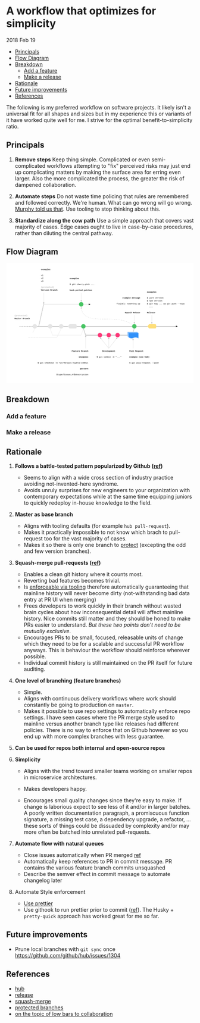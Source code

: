 # A workflow that optimizes for simplicity

2018 Feb 19

<!-- TOC START min:2 max:3 link:true update:true -->

* [Principals](#principals)
* [Flow Diagram](#flow-diagram)
* [Breakdown](#breakdown)
  * [Add a feature](#add-a-feature)
  * [Make a release](#make-a-release)
* [Rationale](#rationale)
* [Future improvements](#future-improvements)
* [References](#references)

<!-- TOC END -->

The following is my preferred workflow on software projects. It likely isn't a universal fit for all shapes and sizes but in my experience this or variants of it have worked quite well for me. I strive for the optimal benefit-to-simplicity ratio.

## Principals

1. **Remove steps**
   Keep thing simple. Complicated or even semi-complicated workflows attempting to "fix" perceived risks may just end up complicating matters by making the surface area for erring even larger. Also the more complicated the process, the greater the risk of dampened collaboration.

2. **Automate steps**
   Do not waste time policing that rules are remembered and followed correctly. We're human. What can go wrong will go wrong. [Murphy told us that](https://en.wikipedia.org/wiki/Murphy%27s_law). Use tooling to stop thinking about this.

3. **Standardize along the cow path**
   Use a simple approach that covers vast majority of cases. Edge cases ought to live in case-by-case procedures, rather than diluting the central pathway.

## Flow Diagram

![diagram](./diagram2.png)

## Breakdown

### Add a feature

### Make a release

## Rationale

1. **Follows a battle-tested pattern popularized by Github ([ref](https://guides.github.com/introduction/flow/))**

   * Seems to align with a wide cross section of industry practice avoiding not-invented-here syndrome.
   * Avoids unruly surprises for new engineers to your organization with contemporary expectations while at the same time equipping juniors to quickly redeploy in-house knowledge to the field.

2. **Master as base branch**

   * Aligns with tooling defaults (for example `hub pull-request`).
   * Makes it practically impossible to not know which brach to pull-request too for the vast majority of cases.
   * Makes it so there is only one branch to [protect](https://help.github.com/articles/about-protected-branches/) (excepting the odd and few version branches).

3. **Squash-merge pull-requests ([ref](https://help.github.com/articles/about-pull-request-merges/#squash-and-merge-your-pull-request-commits))**

   * Enables a clean git history where it counts most.
   * Reverting bad features becomes trivial.
   * Is [enforceable via tooling](https://help.github.com/articles/configuring-commit-squashing-for-pull-requests/) therefore automatically guaranteeing that mainline history will never become dirty (not-withstanding bad data entry at PR UI when merging)
   * Frees developers to work quickly in their branch without wasted brain cycles about how inconsequential detail will affect mainline history. Nice commits still matter and they should be honed to make PRs easier to understand. _But these two points don't need to be mutually exclusive_.
   * Encourages PRs to be small, focused, releasable units of change which they need to be for a scalable and successful PR workflow anyways. This is behaviour the workflow should reinforce wherever possible.
   * Individual commit history is still maintained on the PR itself for future auditing.

4. **One level of branching (feature branches)**

   * Simple.
   * Aligns with continuous delivery workflows where work should constantly be going to production on `master`.
   * Makes it possible to use repo settings to automatically enforce repo settings. I have seen cases where the PR merge style used to mainline versus another branch type like releases had different policies. There is no way to enforce that on Github however so you end up with more complex branches with less guarantee.

5. **Can be used for repos both internal and open-source repos**

6. **Simplicity**

   * Aligns with the trend toward smaller teams working on smaller repos in microservice architectures.

   * Makes developers happy.

   * Encourages small quality changes since they're easy to make. If change is laborious expect to see less of it and/or in larger batches. A poorly written documentation paragraph, a promiscuous function signature, a missing test case, a dependency upgrade, a refactor, ... these sorts of things could be dissuaded by complexity and/or may more often be batched into unrelated pull-requests.

7. **Automate flow with natural queues**

   * Close issues automatically when PR merged [ref](hthttps://github.com/blog/1506-closing-issues-via-pull-requests)
   * Automatically keep references to PR in commit message. PR contains the various feature branch commits unsquashed
   * Describe the semver effect in commit message to automate changelog later

8. Automate Style enforcement

   * [Use prettier](https://prettier.io/)
   * Use githook to run prettier prior to commit ([ref](https://prettier.io/docs/en/precommit.html)). The Husky + `pretty-quick` approach has worked great for me so far.

## Future improvements

* Prune local branches with `git sync` once https://github.com/github/hub/issues/1304

## References

* [hub](https://github.com/github/hub)
* [release](https://github.com/zeit/release)
* [squash-merge](https://help.github.com/articles/about-pull-request-merges/#squash-and-merge-your-pull-request-commits)
* [protected branches](https://help.github.com/articles/about-protected-branches/)
* [on the topic of low bars to collaboration](https://rfc.zeromq.org/spec:22/C4/)
